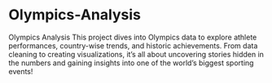 # Olympics-Analysis
Olympics Analysis This project dives into Olympics data to explore athlete performances, country-wise trends, and historic achievements. From data cleaning to creating visualizations, it’s all about uncovering stories hidden in the numbers and gaining insights into one of the world’s biggest sporting events!
